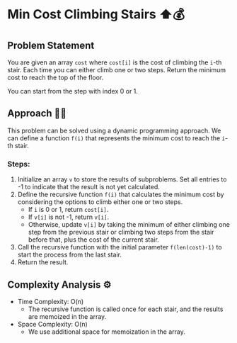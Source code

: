 # Min Cost Climbing Stairs ⬆️💰

## Problem Statement

You are given an array `cost` where `cost[i]` is the cost of climbing the `i`-th stair. Each time you can either climb one or two steps. Return the minimum cost to reach the top of the floor.

You can start from the step with index 0 or 1.

## Approach 🚶‍♂️

This problem can be solved using a dynamic programming approach. We can define a function `f(i)` that represents the minimum cost to reach the `i`-th stair.

### Steps:
1. Initialize an array `v` to store the results of subproblems. Set all entries to -1 to indicate that the result is not yet calculated.
2. Define the recursive function `f(i)` that calculates the minimum cost by considering the options to climb either one or two steps.
   - If `i` is 0 or 1, return `cost[i]`.
   - If `v[i]` is not -1, return `v[i]`.
   - Otherwise, update `v[i]` by taking the minimum of either climbing one step from the previous stair or climbing two steps from the stair before that, plus the cost of the current stair.
3. Call the recursive function with the initial parameter `f(len(cost)-1)` to start the process from the last stair.
4. Return the result.

## Complexity Analysis ⚙️

- Time Complexity: O(n)
  - The recursive function is called once for each stair, and the results are memoized in the array.
- Space Complexity: O(n)
  - We use additional space for memoization in the array.
